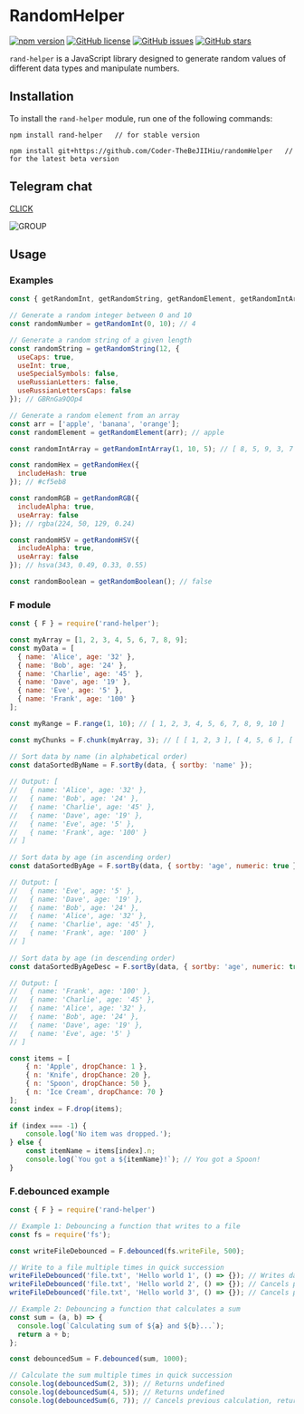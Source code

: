 # RandomHelper

[![npm version](https://badge.fury.io/js/rand-helper.svg)](https://www.npmjs.com/package/rand-helper)
[![GitHub license](https://img.shields.io/github/license/Coder-TheBeJIIHiu/randomHelper)](https://github.com/Coder-TheBeJIIHiu/randomHelper/blob/master/LICENSE)
[![GitHub issues](https://img.shields.io/github/issues/Coder-TheBeJIIHiu/randomHelper)](https://github.com/Coder-TheBeJIIHiu/randomHelper/issues)
[![GitHub stars](https://img.shields.io/github/stars/Coder-TheBeJIIHiu/randomHelper)](https://github.com/Coder-TheBeJIIHiu/randomHelper/stargazers)

`rand-helper` is a JavaScript library designed to generate random values of different data types and manipulate numbers.

## Installation

To install the `rand-helper` module, run one of the following commands:

```
npm install rand-helper   // for stable version
```

```
npm install git+https://github.com/Coder-TheBeJIIHiu/randomHelper   // for the latest beta version
```
## Telegram chat

[CLICK](https://bit.ly/41FoOkI)

![GROUP](https://im.wampi.ru/2023/04/24/image0cb06d72ab8eb808.png)
## Usage

### Examples

```js
const { getRandomInt, getRandomString, getRandomElement, getRandomIntArray, getRandomHex, getRandomRGB, getRandomHSV, getRandomBoolean } = require('rand-helper');

// Generate a random integer between 0 and 10
const randomNumber = getRandomInt(0, 10); // 4

// Generate a random string of a given length
const randomString = getRandomString(12, {
  useCaps: true,
  useInt: true,
  useSpecialSymbols: false,
  useRussianLetters: false,
  useRussianLettersCaps: false
}); // GBRnGa9QOp4

// Generate a random element from an array
const arr = ['apple', 'banana', 'orange'];
const randomElement = getRandomElement(arr); // apple

const randomIntArray = getRandomIntArray(1, 10, 5); // [ 8, 5, 9, 3, 7 ]

const randomHex = getRandomHex({
  includeHash: true
}); // #cf5eb8

const randomRGB = getRandomRGB({
  includeAlpha: true,
  useArray: false
}); // rgba(224, 50, 129, 0.24)

const randomHSV = getRandomHSV({
  includeAlpha: true,
  useArray: false
}); // hsva(343, 0.49, 0.33, 0.55)

const randomBoolean = getRandomBoolean(); // false
```

### F module

```js
const { F } = require('rand-helper');

const myArray = [1, 2, 3, 4, 5, 6, 7, 8, 9];
const myData = [
  { name: 'Alice', age: '32' },
  { name: 'Bob', age: '24' },
  { name: 'Charlie', age: '45' },
  { name: 'Dave', age: '19' },
  { name: 'Eve', age: '5' },
  { name: 'Frank', age: '100' }
];

const myRange = F.range(1, 10); // [ 1, 2, 3, 4, 5, 6, 7, 8, 9, 10 ]

const myChunks = F.chunk(myArray, 3); // [ [ 1, 2, 3 ], [ 4, 5, 6 ], [ 7, 8, 9 ] ]

// Sort data by name (in alphabetical order)
const dataSortedByName = F.sortBy(data, { sortby: 'name' });
  
// Output: [
//   { name: 'Alice', age: '32' },
//   { name: 'Bob', age: '24' },
//   { name: 'Charlie', age: '45' },
//   { name: 'Dave', age: '19' },
//   { name: 'Eve', age: '5' },
//   { name: 'Frank', age: '100' }
// ]
  
// Sort data by age (in ascending order)
const dataSortedByAge = F.sortBy(data, { sortby: 'age', numeric: true });

// Output: [
//   { name: 'Eve', age: '5' },
//   { name: 'Dave', age: '19' },
//   { name: 'Bob', age: '24' },
//   { name: 'Alice', age: '32' },
//   { name: 'Charlie', age: '45' },
//   { name: 'Frank', age: '100' }
// ]
  
// Sort data by age (in descending order)
const dataSortedByAgeDesc = F.sortBy(data, { sortby: 'age', numeric: true, reverse: true });

// Output: [
//   { name: 'Frank', age: '100' },
//   { name: 'Charlie', age: '45' },
//   { name: 'Alice', age: '32' },
//   { name: 'Bob', age: '24' },
//   { name: 'Dave', age: '19' },
//   { name: 'Eve', age: '5' }
// ]

const items = [
    { n: 'Apple', dropChance: 1 },
    { n: 'Knife', dropChance: 20 },
    { n: 'Spoon', dropChance: 50 },
    { n: 'Ice Cream', dropChance: 70 }
];
const index = F.drop(items);
  
if (index === -1) {
    console.log('No item was dropped.');
} else {
    const itemName = items[index].n;
    console.log(`You got a ${itemName}!`); // You got a Spoon!
}
```

### F.debounced example

```js
const { F } = require('rand-helper')

// Example 1: Debouncing a function that writes to a file
const fs = require('fs');

const writeFileDebounced = F.debounced(fs.writeFile, 500);

// Write to a file multiple times in quick succession
writeFileDebounced('file.txt', 'Hello world 1', () => {}); // Writes data after 500ms
writeFileDebounced('file.txt', 'Hello world 2', () => {}); // Cancels previous write, writes new data after 500ms
writeFileDebounced('file.txt', 'Hello world 3', () => {}); // Cancels previous write, writes new data after 500ms

// Example 2: Debouncing a function that calculates a sum
const sum = (a, b) => {
  console.log(`Calculating sum of ${a} and ${b}...`);
  return a + b;
};

const debouncedSum = F.debounced(sum, 1000);

// Calculate the sum multiple times in quick succession
console.log(debouncedSum(2, 3)); // Returns undefined
console.log(debouncedSum(4, 5)); // Returns undefined
console.log(debouncedSum(6, 7)); // Cancels previous calculation, returns 13 after 1000ms
```